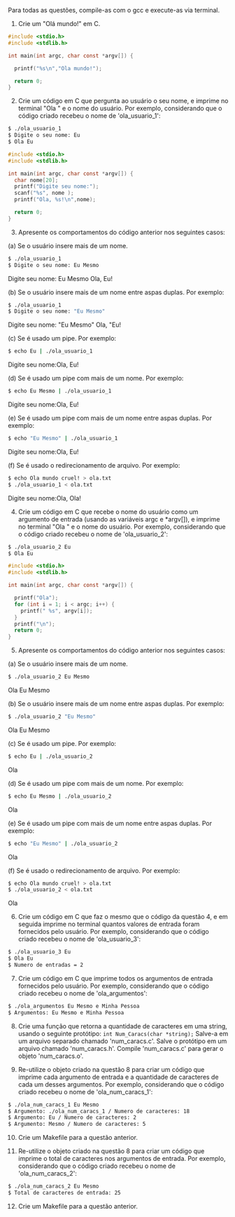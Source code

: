 Para todas as questões, compile-as com o gcc e execute-as via terminal.

1. Crie um "Olá mundo!" em C.

```C
#include <stdio.h>
#include <stdlib.h>

int main(int argc, char const *argv[]) {

  printf("%s\n","Ola mundo!");

  return 0;
}


```
2. Crie um código em C que pergunta ao usuário o seu nome, e imprime no terminal "Ola " e o nome do usuário. Por exemplo, considerando que o código criado recebeu o nome de 'ola_usuario_1':

```bash
$ ./ola_usuario_1
$ Digite o seu nome: Eu
$ Ola Eu
```
```C
#include <stdio.h>
#include <stdlib.h>

int main(int argc, char const *argv[]) {
  char nome[20];
  printf("Digite seu nome:");
  scanf("%s", nome );
  printf("Ola, %s!\n",nome);

  return 0;
}
```

3. Apresente os comportamentos do código anterior nos seguintes casos:

(a) Se o usuário insere mais de um nome.
```bash
$ ./ola_usuario_1
$ Digite o seu nome: Eu Mesmo
```
Digite seu nome: Eu Mesmo
Ola, Eu!

(b) Se o usuário insere mais de um nome entre aspas duplas. Por exemplo:
```bash
$ ./ola_usuario_1
$ Digite o seu nome: "Eu Mesmo"
```
Digite seu nome: "Eu Mesmo"
Ola, "Eu!


(c) Se é usado um pipe. Por exemplo:
```bash
$ echo Eu | ./ola_usuario_1
```
Digite seu nome:Ola, Eu!

(d) Se é usado um pipe com mais de um nome. Por exemplo:
```bash
$ echo Eu Mesmo | ./ola_usuario_1
```
Digite seu nome:Ola, Eu!

(e) Se é usado um pipe com mais de um nome entre aspas duplas. Por exemplo:
```bash
$ echo "Eu Mesmo" | ./ola_usuario_1
```
Digite seu nome:Ola, Eu!

(f) Se é usado o redirecionamento de arquivo. Por exemplo:
```bash
$ echo Ola mundo cruel! > ola.txt
$ ./ola_usuario_1 < ola.txt
```
Digite seu nome:Ola, Ola!

4. Crie um código em C que recebe o nome do usuário como um argumento de entrada (usando as variáveis argc e \*argv[]), e imprime no terminal "Ola " e o nome do usuário. Por exemplo, considerando que o código criado recebeu o nome de 'ola_usuario_2':

```bash
$ ./ola_usuario_2 Eu
$ Ola Eu
```
```C
#include <stdio.h>
#include <stdlib.h>

int main(int argc, char const *argv[]) {

  printf("Ola");
  for (int i = 1; i < argc; i++) {
    printf(" %s", argv[i]);
  }
  printf("\n");
  return 0;
}
```

5. Apresente os comportamentos do código anterior nos seguintes casos:

(a) Se o usuário insere mais de um nome.
```bash
$ ./ola_usuario_2 Eu Mesmo
```
Ola Eu Mesmo

(b) Se o usuário insere mais de um nome entre aspas duplas. Por exemplo:
```bash
$ ./ola_usuario_2 "Eu Mesmo"
```
Ola Eu Mesmo

(c) Se é usado um pipe. Por exemplo:
```bash
$ echo Eu | ./ola_usuario_2
```
Ola

(d) Se é usado um pipe com mais de um nome. Por exemplo:
```bash
$ echo Eu Mesmo | ./ola_usuario_2
```
Ola

(e) Se é usado um pipe com mais de um nome entre aspas duplas. Por exemplo:
```bash
$ echo "Eu Mesmo" | ./ola_usuario_2
```
Ola

(f) Se é usado o redirecionamento de arquivo. Por exemplo:
```bash
$ echo Ola mundo cruel! > ola.txt
$ ./ola_usuario_2 < ola.txt
```
Ola

6. Crie um código em C que faz o mesmo que o código da questão 4, e em seguida imprime no terminal quantos valores de entrada foram fornecidos pelo usuário. Por exemplo, considerando que o código criado recebeu o nome de 'ola_usuario_3':

```bash
$ ./ola_usuario_3 Eu
$ Ola Eu
$ Numero de entradas = 2
```

7. Crie um código em C que imprime todos os argumentos de entrada fornecidos pelo usuário. Por exemplo, considerando que o código criado recebeu o nome de 'ola_argumentos':

```bash
$ ./ola_argumentos Eu Mesmo e Minha Pessoa
$ Argumentos: Eu Mesmo e Minha Pessoa
```

8. Crie uma função que retorna a quantidade de caracteres em uma string, usando o seguinte protótipo:
`int Num_Caracs(char *string);` Salve-a em um arquivo separado chamado 'num_caracs.c'. Salve o protótipo em um arquivo chamado 'num_caracs.h'. Compile 'num_caracs.c' para gerar o objeto 'num_caracs.o'.

9. Re-utilize o objeto criado na questão 8 para criar um código que imprime cada argumento de entrada e a quantidade de caracteres de cada um desses argumentos. Por exemplo, considerando que o código criado recebeu o nome de 'ola_num_caracs_1':

```bash
$ ./ola_num_caracs_1 Eu Mesmo
$ Argumento: ./ola_num_caracs_1 / Numero de caracteres: 18
$ Argumento: Eu / Numero de caracteres: 2
$ Argumento: Mesmo / Numero de caracteres: 5
```

10. Crie um Makefile para a questão anterior.

11. Re-utilize o objeto criado na questão 8 para criar um código que imprime o total de caracteres nos argumentos de entrada. Por exemplo, considerando que o código criado recebeu o nome de 'ola_num_caracs_2':

```bash
$ ./ola_num_caracs_2 Eu Mesmo
$ Total de caracteres de entrada: 25
```

12. Crie um Makefile para a questão anterior.
